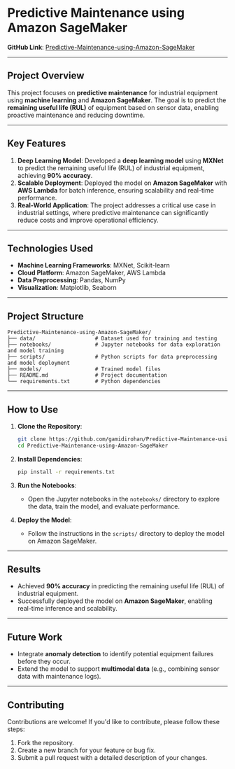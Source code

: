 # Predictive Maintenance using Amazon SageMaker

**GitHub Link**: [Predictive-Maintenance-using-Amazon-SageMaker](https://github.com/gamidirohan/Predictive-Maintenance-using-Amazon-SageMaker)

---

## Project Overview
This project focuses on **predictive maintenance** for industrial equipment using **machine learning** and **Amazon SageMaker**. The goal is to predict the **remaining useful life (RUL)** of equipment based on sensor data, enabling proactive maintenance and reducing downtime.

---

## Key Features
1. **Deep Learning Model**: Developed a **deep learning model** using **MXNet** to predict the remaining useful life (RUL) of industrial equipment, achieving **90% accuracy**.
2. **Scalable Deployment**: Deployed the model on **Amazon SageMaker** with **AWS Lambda** for batch inference, ensuring scalability and real-time performance.
3. **Real-World Application**: The project addresses a critical use case in industrial settings, where predictive maintenance can significantly reduce costs and improve operational efficiency.

---

## Technologies Used
- **Machine Learning Frameworks**: MXNet, Scikit-learn  
- **Cloud Platform**: Amazon SageMaker, AWS Lambda  
- **Data Preprocessing**: Pandas, NumPy  
- **Visualization**: Matplotlib, Seaborn  

---

## Project Structure
```
Predictive-Maintenance-using-Amazon-SageMaker/
├── data/                   # Dataset used for training and testing
├── notebooks/              # Jupyter notebooks for data exploration and model training
├── scripts/                # Python scripts for data preprocessing and model deployment
├── models/                 # Trained model files
├── README.md               # Project documentation
└── requirements.txt        # Python dependencies
```

---

## How to Use
1. **Clone the Repository**:
   ```bash
   git clone https://github.com/gamidirohan/Predictive-Maintenance-using-Amazon-SageMaker
   cd Predictive-Maintenance-using-Amazon-SageMaker
   ```

2. **Install Dependencies**:
   ```bash
   pip install -r requirements.txt
   ```

3. **Run the Notebooks**:
   - Open the Jupyter notebooks in the `notebooks/` directory to explore the data, train the model, and evaluate performance.

4. **Deploy the Model**:
   - Follow the instructions in the `scripts/` directory to deploy the model on Amazon SageMaker.

---

## Results
- Achieved **90% accuracy** in predicting the remaining useful life (RUL) of industrial equipment.
- Successfully deployed the model on **Amazon SageMaker**, enabling real-time inference and scalability.

---

## Future Work
- Integrate **anomaly detection** to identify potential equipment failures before they occur.
- Extend the model to support **multimodal data** (e.g., combining sensor data with maintenance logs).

---

## Contributing
Contributions are welcome! If you'd like to contribute, please follow these steps:
1. Fork the repository.
2. Create a new branch for your feature or bug fix.
3. Submit a pull request with a detailed description of your changes.
